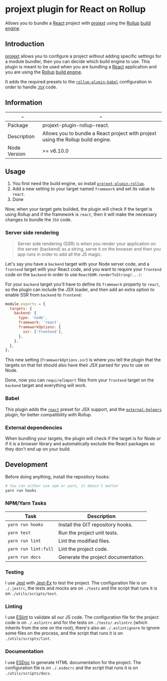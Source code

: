 # projext plugin for React on Rollup

Allows you to bundle a [React](https://reactjs.org/) project with [projext](https://yarnpkg.com/en/package/projext) using the [Rollup](https://rollupjs.org/) [build engine](https://yarnpkg.com/en/package/projext-plugin-rollup).

## Introduction

[projext](https://yarnpkg.com/en/package/projext) allows you to configure a project without adding specific settings for a module bundler, then you can decide which build engine to use. This plugin is meant to be used when you are bundling a [React](https://reactjs.org/) application and you are using the [Rollup](https://reactjs.org/) [build engine](https://yarnpkg.com/en/package/projext-plugin-rollup).

It adds the required presets to the [`rollup-plugin-babel`](https://yarnpkg.com/en/package/rollup-plugin-babel) configuration in order to handle [`JSX`](https://facebook.github.io/jsx/) code.

## Information

| -            | -                                                                                      |
|--------------|----------------------------------------------------------------------------------------|
| Package      | projext-plugin-rollup-react.                                                           |
| Description  | Allows you to bundle a React project with projext using the Rollup build engine.       |
| Node Version | >= v6.10.0                                                                             |

## Usage

1. You first need the build engine, so install [`projext-plugin-rollup`](https://yarnpkg.com/en/package/projext-plugin-rollup).
2. Add a new setting to your target named `framework` and set its value to `react`.
3. Done

Now, when your target gets builded, the plugin will check if the target is using Rollup and if the framework is `react`, then it will make the necessary changes to bundle the `JSX` code.

### Server side rendering

> Server side rendering (SSR) is when you render your application on the server (backend) as a string, serve it on the browser and then you app runs in order to add all the JS magic.

Let's say you have a `backend` target with your Node server code, and a `frontend` target with your React code, and you want to require your `frontend` code on the `backend` in order to use `ReactDOM.renderToString(...)`:

For your `backend` target you'll have to define its `framework` property to `react`, so the plugin can include the JSX loader, and then add an extra option to enable SSR from `backend` to `frontend`:

```js
module.exports = {
  targets: {
    backend: {
      type: 'node',
      framework: 'react',
      frameworkOptions: {
        ssr: ['frontend'],
      },
    },
  },
};
```

This new setting (`frameworkOptions.ssr`) is where you tell the plugin that the targets on that list should also have their JSX parsed for you to use on Node.

Done, now you can `require`/`import` files from your `frontend` target on the `backend` target and everything will work.

### Babel

This plugin adds the [`react`](https://yarnpkg.com/en/package/babel-preset-react) preset for JSX support, and the [`external-helpers`](https://yarnpkg.com/en/package/external-helpers) plugin, for better compatibility with Rollup.

### External dependencies

When bundling your targets, the plugin will check if the target is for Node or if it is a browser library and automatically exclude the React packages so they don't end up on your build.

## Development

Before doing anything, install the repository hooks:

```bash
# You can either use npm or yarn, it doesn't matter
yarn run hooks
```

### NPM/Yarn Tasks

| Task                    | Description                         |
|-------------------------|-------------------------------------|
| `yarn run hooks`        | Install the GIT repository hooks.   |
| `yarn test`             | Run the project unit tests.         |
| `yarn run lint`         | Lint the modified files.            |
| `yarn run lint:full`    | Lint the project code.              |
| `yarn run docs`         | Generate the project documentation. |

### Testing

I use [Jest](https://facebook.github.io/jest/) with [Jest-Ex](https://yarnpkg.com/en/package/jest-ex) to test the project. The configuration file is on `./.jestrc`, the tests and mocks are on `./tests` and the script that runs it is on `./utils/scripts/test`.

### Linting

I use [ESlint](http://eslint.org) to validate all our JS code. The configuration file for the project code is on `./.eslintrc` and for the tests on `./tests/.eslintrc` (which inherits from the one on the root), there's also an `./.eslintignore` to ignore some files on the process, and the script that runs it is on `./utils/scripts/lint`.

### Documentation

I use [ESDoc](http://esdoc.org) to generate HTML documentation for the project. The configuration file is on `./.esdocrc` and the script that runs it is on `./utils/scripts/docs`.